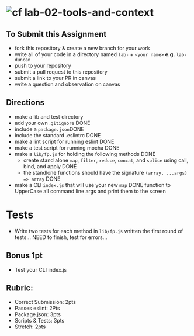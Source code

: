 ![cf](https://i.imgur.com/7v5ASc8.png) lab-02-tools-and-context
======

## To Submit this Assignment
  * fork this repository & create a new branch for your work
  * write all of your code in a directory named `lab-` + `<your name>` **e.g.** `lab-duncan`
  * push to your repository
  * submit a pull request to this repository
  * submit a link to your PR in canvas
  * write a question and observation on canvas

## Directions
* make a lib and test directory
* add your own .`gitignore` DONE
* include a `package.json`DONE
* include the standard .eslintrc DONE
* make a lint script for running eslint DONE
* make a test script for running mocha DONE
* make a `lib/fp.js` for holding the following methods DONE
  * create stand alone `map`, `filter`, `reduce`, `concat`, and `splice` using  call, bind, and apply DONE
  * the standlone functions should have the signature `(array, ...args) => array` DONE
* make a CLI `index.js` that will use your new `map` DONE function to UpperCase all command line args and print them to the screen

# Tests
* Write two tests for each method in `lib/fp.js` written the first round of tests...
NEED to finish, test for errors...

## Bonus 1pt
* Test your CLI index.js

## Rubric:
* Correct Submission: 2pts
* Passes eslint: 2Pts
* Package.json: 3pts
* Scripts & Tests: 3pts
* Stretch: 2pts
